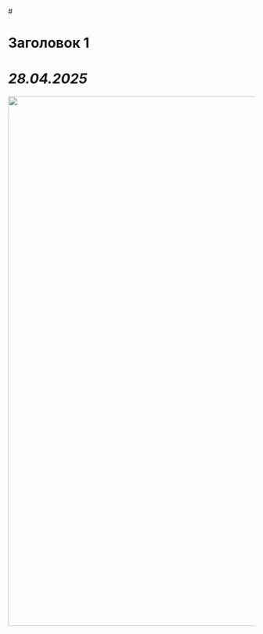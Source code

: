 #<h1>Заголовок 1</h1>
# *28.04.2025* 
<img src="https://i.playground.ru/p/CsnK50BOqIGNat-p4NBjzQ.jpeg"  width="1920" height="1080">